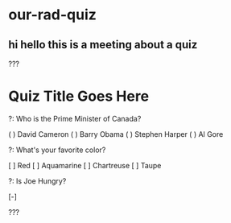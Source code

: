 # our-rad-quiz

## hi hello this is a meeting about a quiz

???

# Quiz Title Goes Here

?: Who is the Prime Minister of Canada?

( ) David Cameron
( ) Barry Obama
( ) Stephen Harper
( ) Al Gore

?: What's your favorite color?

[ ] Red
[ ] Aquamarine
[ ] Chartreuse
[ ] Taupe

?: Is Joe Hungry?

[-]

???
